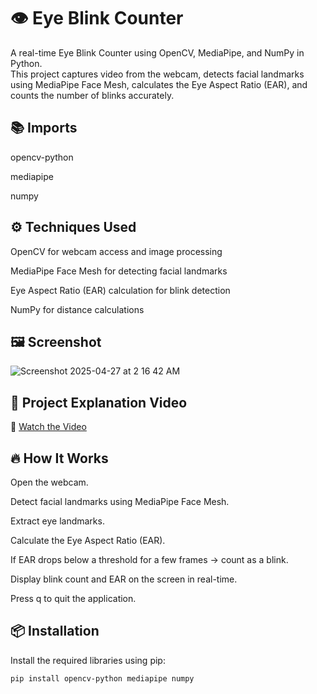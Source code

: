 # 👁️ Eye Blink Counter

A real-time Eye Blink Counter using OpenCV, MediaPipe, and NumPy in Python.  
This project captures video from the webcam, detects facial landmarks using MediaPipe Face Mesh, calculates the Eye Aspect Ratio (EAR), and counts the number of blinks accurately.


## 📚 Imports
opencv-python

mediapipe

numpy

## ⚙️ Techniques Used
OpenCV for webcam access and image processing

MediaPipe Face Mesh for detecting facial landmarks

Eye Aspect Ratio (EAR) calculation for blink detection

NumPy for distance calculations

## 🖼️ Screenshot

![Screenshot 2025-04-27 at 2 16 42 AM](https://github.com/user-attachments/assets/02de23c5-83ee-4955-ad7c-2a8bbae3b8a6)


## 🎥 Project Explanation Video
🎥 [Watch the Video](https://www.linkedin.com/posts/sathiyapriya-s-22ucs048_eyeblinkcounter-ai-healthtech-activity-7237466614214836224-Qd6E?utm_source=social_share_send&utm_medium=member_desktop_web&rcm=ACoAAEKubiABTjioeFLfoGOrHXFNNCGvYJ6moX8)


## 🔥 How It Works
Open the webcam.

Detect facial landmarks using MediaPipe Face Mesh.

Extract eye landmarks.

Calculate the Eye Aspect Ratio (EAR).

If EAR drops below a threshold for a few frames → count as a blink.

Display blink count and EAR on the screen in real-time.

Press q to quit the application.

## 📦 Installation

Install the required libraries using pip:

```bash
pip install opencv-python mediapipe numpy

